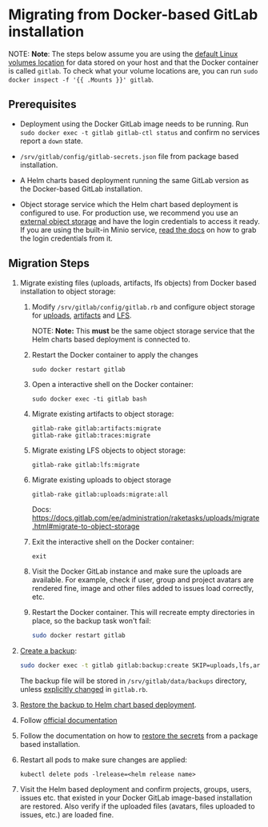 # Migrating from Docker-based GitLab installation

NOTE: **Note**:
The steps below assume you are using the [default Linux volumes location](https://docs.gitlab.com/omnibus/docker/#set-up-the-volumes-location)
for data stored on your host and that the Docker container is called `gitlab`.
To check what your volume locations are, you can run `sudo docker inspect -f '{{ .Mounts }}' gitlab`.

## Prerequisites

- Deployment using the Docker GitLab image needs to be running. Run
  `sudo docker exec -t gitlab gitlab-ctl status` and confirm no services report
  a `down` state.

- `/srv/gitlab/config/gitlab-secrets.json` file from package based installation.

- A Helm charts based deployment running the same GitLab version as the
  Docker-based GitLab installation.

- Object storage service which the Helm chart based deployment is configured to
  use. For production use, we recommend you use an [external object storage](../../advanced/external-object-storage/index.md)
  and have the login credentials to access it ready. If you are using the built-in
  Minio service, [read the docs](minio.md) on how to grab the login credentials
  from it.

## Migration Steps

1. Migrate existing files (uploads, artifacts, lfs objects) from Docker based
   installation to object storage:

   1. Modify `/srv/gitlab/config/gitlab.rb` and configure object storage for
      [uploads](https://docs.gitlab.com/ee/administration/uploads.html#s3-compatible-connection-settings),
      [artifacts](https://docs.gitlab.com/ee/administration/job_artifacts.html#s3-compatible-connection-settings)
      and [LFS](https://docs.gitlab.com/ee/workflow/lfs/lfs_administration.html#s3-for-omnibus-installations).

      NOTE: **Note:** This **must** be the same object storage service that the
      Helm charts based deployment is connected to.

   1. Restart the Docker container to apply the changes

      ```shell
      sudo docker restart gitlab
      ```

   1. Open a interactive shell on the Docker container:

      ```shell
      sudo docker exec -ti gitlab bash
      ```

   1. Migrate existing artifacts to object storage:

      ```shell
      gitlab-rake gitlab:artifacts:migrate
      gitlab-rake gitlab:traces:migrate
      ```

   1. Migrate existing LFS objects to object storage:

      ```sh
      gitlab-rake gitlab:lfs:migrate
      ```

   1. Migrate existing uploads to object storage

      ```shell
      gitlab-rake gitlab:uploads:migrate:all
      ```

      Docs: <https://docs.gitlab.com/ee/administration/raketasks/uploads/migrate.html#migrate-to-object-storage>

   1. Exit the interactive shell on the Docker container:

      ```shell
      exit
      ```

   1. Visit the Docker GitLab instance and make sure the
      uploads are available. For example, check if user, group and project
      avatars are rendered fine, image and other files added to issues load
      correctly, etc.

   1. Restart the Docker container. This will recreate empty directories in place,
      so the backup task won't fail:

      ```sh
      sudo docker restart gitlab
      ```

1. [Create a backup](https://docs.gitlab.com/ee/raketasks/backup_restore.html#creating-a-backup-of-the-gitlab-system):

   ```sh
   sudo docker exec -t gitlab gitlab:backup:create SKIP=uploads,lfs,artifacts
   ```

   The backup file will be stored in `/srv/gitlab/data/backups` directory, unless
   [explicitly changed](https://docs.gitlab.com/omnibus/settings/backups.html#manually-manage-backup-directory)
   in `gitlab.rb`.

1. [Restore the backup to Helm chart based deployment](../../backup-restore/restore.md).

1. Follow [official documentation](../../backup-restore/restore.md#restoring-the-secrets)
1. Follow the documentation on how to
   [restore the secrets](../../backup-restore/restore.md#restoring-the-secrets) from a package based installation.

1. Restart all pods to make sure changes are applied:

      ```shell
   kubectl delete pods -lrelease=<helm release name>
   ```

1. Visit the Helm based deployment and confirm projects, groups, users, issues
   etc. that existed in your Docker GitLab image-based installation are restored.
   Also verify if the uploaded files (avatars, files uploaded to issues, etc.)
   are loaded fine.
